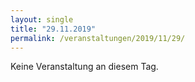 ```yaml
---
layout: single
title: "29.11.2019"
permalink: /veranstaltungen/2019/11/29/
---
```


Keine Veranstaltung an diesem Tag.
